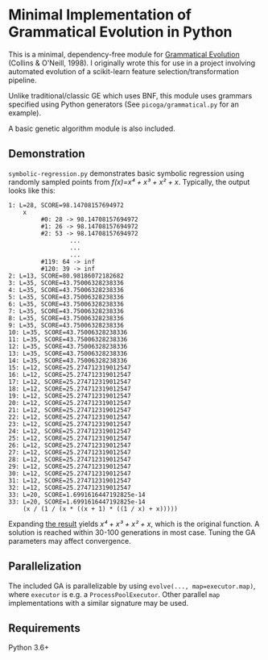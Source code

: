 # Minimal Implementation of Grammatical Evolution in Python

This is a minimal, dependency-free module for [Grammatical Evolution](https://en.wikipedia.org/wiki/Grammatical_evolution) (Collins & O'Neill, 1998). I originally wrote this for use in a project involving automated evolution of a scikit-learn feature selection/transformation pipeline.

Unlike traditional/classic GE which uses BNF, this module uses grammars specified using Python generators (See `picoga/grammatical.py` for an example).

A basic genetic algorithm module is also included.

## Demonstration

`symbolic-regression.py` demonstrates basic symbolic regression using randomly sampled points from *f(x)=x⁴ + x³ + x² + x*. Typically, the output looks like this:

```
1: L=28, SCORE=98.14708157694972
	x
		 #0: 28 -> 98.14708157694972
		 #1: 26 -> 98.14708157694972
		 #2: 53 -> 98.14708157694972
                 ...
                 ...
                 ...
		 #119: 64 -> inf
		 #120: 39 -> inf
2: L=13, SCORE=80.98186072182682
3: L=35, SCORE=43.75006328238336
4: L=35, SCORE=43.75006328238336
5: L=35, SCORE=43.75006328238336
6: L=35, SCORE=43.75006328238336
7: L=35, SCORE=43.75006328238336
8: L=35, SCORE=43.75006328238336
9: L=35, SCORE=43.75006328238336
10: L=35, SCORE=43.75006328238336
11: L=35, SCORE=43.75006328238336
12: L=35, SCORE=43.75006328238336
13: L=35, SCORE=43.75006328238336
14: L=35, SCORE=43.75006328238336
15: L=12, SCORE=25.274712319012547
16: L=12, SCORE=25.274712319012547
17: L=12, SCORE=25.274712319012547
18: L=12, SCORE=25.274712319012547
19: L=12, SCORE=25.274712319012547
20: L=12, SCORE=25.274712319012547
21: L=12, SCORE=25.274712319012547
22: L=12, SCORE=25.274712319012547
23: L=12, SCORE=25.274712319012547
24: L=12, SCORE=25.274712319012547
25: L=12, SCORE=25.274712319012547
26: L=12, SCORE=25.274712319012547
27: L=12, SCORE=25.274712319012547
28: L=12, SCORE=25.274712319012547
29: L=12, SCORE=25.274712319012547
30: L=12, SCORE=25.274712319012547
31: L=12, SCORE=25.274712319012547
32: L=12, SCORE=25.274712319012547
33: L=20, SCORE=1.6991616447192825e-14
33: L=20, SCORE=1.6991616447192825e-14
	(x / (1 / (x * ((x + 1) * ((1 / x) + x)))))
```

Expanding [the result][1] yields *x⁴ + x³ + x² + x*, which is the original function. A solution is reached within 30-100 generations in most case. Tuning the GA parameters may affect convergence.

## Parallelization

The included GA is parallelizable by using `evolve(..., map=executor.map)`, where `executor` is e.g. a `ProcessPoolExecutor`. Other parallel `map` implementations with a similar signature may be used.

## Requirements

Python 3.6+

[1]: https://www.wolframalpha.com/input/?i=(x+%2F+(1+%2F+(x+*+((x+%2B+1)+*+((1+%2F+x)+%2B+x)))))
